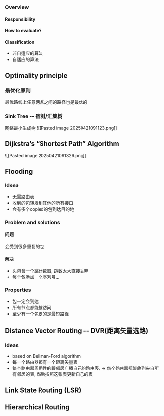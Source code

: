 ### Overview
#### Responsibility
#### How to evaluate?
#### Classification
- 非自适应的算法
- 自适应的算法
## Optimality principle
### 最优化原则
最优路线上任意两点之间的路径也是最优的
### Sink Tree -- 宿树/汇集树

网络最小生成树
![[Pasted image 20250421091123.png]]

## Dijkstra’s “Shortest Path” Algorithm

![[Pasted image 20250421091326.png]]
## Flooding

### Ideas
- 无需路由表
- 收到的包转发到其他的所有接口
- 会有多个copied的包到达目的地
### Problem and solutions
#### 问题
会受到很多重复的包
#### 解决
- 头包含一个跳计数器, 跳数太大直接丢弃
- 每个包添加一个序列号,,,
### Properties
- 包一定会到达
- 所有节点都能被访问
- 至少有一个包走的是最短路径
## Distance Vector Routing -- DVR(距离矢量选路)
### Ideas
- based on Bellman-Ford algorithm
- 每一个路由器都有一个距离矢量表
- 每个路由器周期性的跟邻居广播自己的路由表. -> 每个路由器都能收到来自所有邻居的表, 然后按照这张表更新自己的表

## Link State Routing (LSR)
## Hierarchical Routing